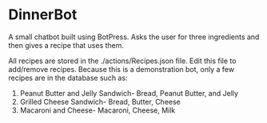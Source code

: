 # DinnerBot
A small chatbot built using BotPress. Asks the user for three ingredients and then gives a recipe that uses them.

All recipes are stored in the ./actions/Recipes.json file. Edit this file to add/remove recipes. Because this is a demonstration bot, only a few recipes are in the database such as:

1. Peanut Butter and Jelly Sandwich- Bread, Peanut Butter, and Jelly
2. Grilled Cheese Sandwich- Bread, Butter, Cheese
3. Macaroni and Cheese- Macaroni, Cheese, Milk


